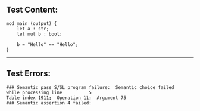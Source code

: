 
Test Content: 
-------------------------
```
mod main (output) {
    let a : str;
    let mut b : bool;

    b = "Hello" == "Hello";
}
```
------------------------

Test Errors:
-------------------------
```
### Semantic pass S/SL program failure:  Semantic choice failed
while processing line          5
Table index 1911;  Operation 11;  Argument 75
### Semantic assertion 4 failed: 
```
